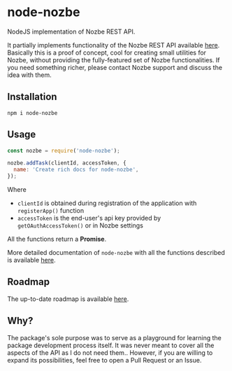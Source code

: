 # node-nozbe
NodeJS implementation of Nozbe REST API.

It partially implements functionality of the Nozbe REST API available [here](https://webapp.nozbe.com/pl/api). Basically this is a proof of concept, cool for creating small utilities for Nozbe, without providing the fully-featured set of Nozbe functionalities. If you need something richer, please contact Nozbe support and discuss the idea with them.

## Installation 
```
npm i node-nozbe
```

## Usage
```javascript
const nozbe = require('node-nozbe');

nozbe.addTask(clientId, accessToken, {
  name: 'Create rich docs for node-nozbe',
});
```
Where 
* `clientId` is obtained during registration of the application with `registerApp()` function
* `accessToken` is the end-user's api key provided by `getOAuthAccessToken()` or in Nozbe settings

All the functions return a **Promise**. 

More detailed documentation of `node-nozbe` with all the functions described is available [here](/docs/API.md). 

## Roadmap
The up-to-date roadmap is available [here](/docs/ROADMAP.md).

## Why? 

The package's sole purpose was to serve as a playground for learning the package development process itself. It was never meant to cover all the aspects of the API as I do not need them.. However, if you are willing to expand its possibilities, feel free to open a Pull Request or an Issue.
